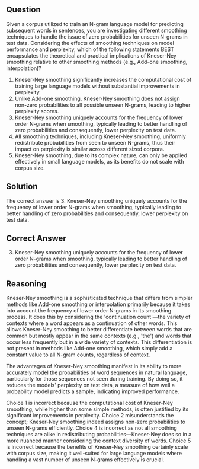 ## Question
Given a corpus utilized to train an N-gram language model for predicting subsequent words in sentences, you are investigating different smoothing techniques to handle the issue of zero probabilities for unseen N-grams in test data. Considering the effects of smoothing techniques on model performance and perplexity, which of the following statements BEST encapsulates the theoretical and practical implications of Kneser-Ney smoothing relative to other smoothing methods (e.g., Add-one smoothing, interpolation)?

1. Kneser-Ney smoothing significantly increases the computational cost of training large language models without substantial improvements in perplexity.
2. Unlike Add-one smoothing, Kneser-Ney smoothing does not assign non-zero probabilities to all possible unseen N-grams, leading to higher perplexity scores.
3. Kneser-Ney smoothing uniquely accounts for the frequency of lower order N-grams when smoothing, typically leading to better handling of zero probabilities and consequently, lower perplexity on test data.
4. All smoothing techniques, including Kneser-Ney smoothing, uniformly redistribute probabilities from seen to unseen N-grams, thus their impact on perplexity is similar across different sized corpora.
5. Kneser-Ney smoothing, due to its complex nature, can only be applied effectively in small language models, as its benefits do not scale with corpus size.

## Solution
The correct answer is 3. Kneser-Ney smoothing uniquely accounts for the frequency of lower order N-grams when smoothing, typically leading to better handling of zero probabilities and consequently, lower perplexity on test data.

## Correct Answer
3. Kneser-Ney smoothing uniquely accounts for the frequency of lower order N-grams when smoothing, typically leading to better handling of zero probabilities and consequently, lower perplexity on test data.

## Reasoning
Kneser-Ney smoothing is a sophisticated technique that differs from simpler methods like Add-one smoothing or interpolation primarily because it takes into account the frequency of lower order N-grams in its smoothing process. It does this by considering the 'continuation count'—the variety of contexts where a word appears as a continuation of other words. This allows Kneser-Ney smoothing to better differentiate between words that are common but mostly appear in the same contexts (e.g., 'the') and words that occur less frequently but in a wide variety of contexts. This differentiation is not present in methods like Add-one smoothing, which simply add a constant value to all N-gram counts, regardless of context.

The advantages of Kneser-Ney smoothing manifest in its ability to more accurately model the probabilities of word sequences in natural language, particularly for those sequences not seen during training. By doing so, it reduces the models' perplexity on test data, a measure of how well a probability model predicts a sample, indicating improved performance. 

Choice 1 is incorrect because the computational cost of Kneser-Ney smoothing, while higher than some simple methods, is often justified by its significant improvements in perplexity. Choice 2 misunderstands the concept; Kneser-Ney smoothing indeed assigns non-zero probabilities to unseen N-grams efficiently. Choice 4 is incorrect as not all smoothing techniques are alike in redistributing probabilities—Kneser-Ney does so in a more nuanced manner considering the context diversity of words. Choice 5 is incorrect because the benefits of Kneser-Ney smoothing certainly scale with corpus size, making it well-suited for large language models where handling a vast number of unseen N-grams effectively is crucial.